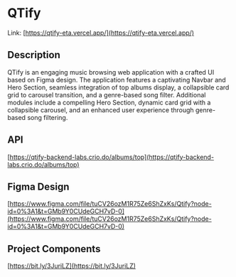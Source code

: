# QTify

Link: [https://qtify-eta.vercel.app/](https://qtify-eta.vercel.app/)

## Description

QTify is an engaging music browsing web application with a crafted UI based on Figma design. The application features a captivating Navbar and Hero Section, seamless integration of top albums display, a collapsible card grid to carousel transition, and a genre-based song filter. Additional modules include a compelling Hero Section, dynamic card grid with a collapsible carousel, and an enhanced user experience through genre-based song filtering.

## API

[https://qtify-backend-labs.crio.do/albums/top](https://qtify-backend-labs.crio.do/albums/top)

## Figma Design

[https://www.figma.com/file/tuCV26ozM1R75Ze6ShZxKs/Qtify?node-id=0%3A1&t=GMb9Y0CUdeGCH7vD-0](https://www.figma.com/file/tuCV26ozM1R75Ze6ShZxKs/Qtify?node-id=0%3A1&t=GMb9Y0CUdeGCH7vD-0)

## Project Components

[https://bit.ly/3JuriLZ](https://bit.ly/3JuriLZ)
